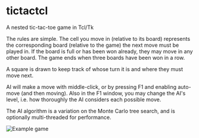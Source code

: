 # tictactcl
A nested tic-tac-toe game in Tcl/Tk

The rules are simple. The cell you move in (relative to its board) represents the corresponding board (relative to the game) the next move must be played in.
If the board is full or has been won already, they may move in any other board.
The game ends when three boards have been won in a row.

A square is drawn to keep track of whose turn it is and where they must move next.

AI will make a move with middle-click, or by pressing F1 and enabling auto-move (and then moving).
Also in the F1 window, you may change the AI's level, i.e. how thoroughly the AI considers each possible move.

The AI algorithm is a variation on the Monte Carlo tree search, and is optionally multi-threaded for performance.

![Example game](https://i.imgur.com/BPO24fI.png)
